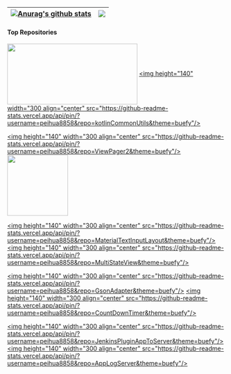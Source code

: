 | <a href="https://github.com/anuraghazra/github-readme-stats"><img align="center" src="https://github-readme-stats.vercel.app/api?username=peihua8858&hide=contribs,prs&show_icons=true&include_all_commits=true&theme=buefy&hide_border=true&locale=cn" alt="Anurag's github stats" /></a> | <a href="https://github.com/peihua8858/github-readme-stats"><img align="center" src="https://github-readme-stats.vercel.app/api/top-langs/?username=peihua8858&layout=compact&theme=buefy&hide_border=true&locale=cn" /></a> |
| ------------- | ------------- |
#### Top Repositories

<a href="https://github.com/peihua8858/AndroidStringsPlugin" target="_blank"><img height="140" width="300"  align="center" src="https://github-readme-stats.vercel.app/api/pin/?username=peihua8858&repo=AndroidStringsPlugin&theme=buefy"/></a> <a href="https://github.com/peihua8858/kotlinCommonUtils" target="_blank"><img height="140" width="300 align="center" src="https://github-readme-stats.vercel.app/api/pin/?username=peihua8858&repo=kotlinCommonUtils&theme=buefy"/></a> 


<a href="https://github.com/peihua8858/ViewPager2" target="_blank"><img height="140" width="300  align="center" src="https://github-readme-stats.vercel.app/api/pin/?username=peihua8858&repo=ViewPager2&theme=buefy"/></a> <a href="https://github.com/peihua8858/PictureSelector" target="_blank"><img height="140"  align="center" src="https://github-readme-stats.vercel.app/api/pin/?username=peihua8858&repo=PictureSelector&theme=buefy" /></a> 


<a href="https://github.com/peihua8858/MaterialTextInputLayout" target="_blank"><img height="140" width="300 align="center" src="https://github-readme-stats.vercel.app/api/pin/?username=peihua8858&repo=MaterialTextInputLayout&theme=buefy"/></a>  <a href="https://github.com/peihua8858/MultiStateView" target="_blank"><img height="140" width="300  align="center" src="https://github-readme-stats.vercel.app/api/pin/?username=peihua8858&repo=MultiStateView&theme=buefy"/></a> 


<a href="https://github.com/peihua8858/GsonAdapter" target="_blank"><img height="140" width="300 align="center" src="https://github-readme-stats.vercel.app/api/pin/?username=peihua8858&repo=GsonAdapter&theme=buefy"/></a>  <a href="https://github.com/peihua8858/CountDownTimer" target="_blank"><img height="140" width="300 align="center" src="https://github-readme-stats.vercel.app/api/pin/?username=peihua8858&repo=CountDownTimer&theme=buefy"/></a> 


<a href="https://github.com/peihua8858/JenkinsPluginAppToServer" target="_blank"><img height="140" width="300 align="center" src="https://github-readme-stats.vercel.app/api/pin/?username=peihua8858&repo=JenkinsPluginAppToServer&theme=buefy"/></a>  <a href="https://github.com/peihua8858/AppLogServer" target="_blank"><img height="140" width="300 align="center" src="https://github-readme-stats.vercel.app/api/pin/?username=peihua8858&repo=AppLogServer&theme=buefy"/></a> 


